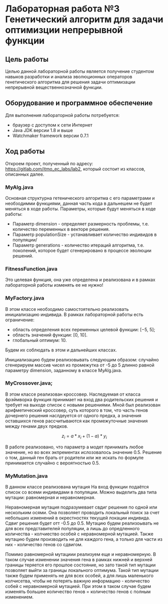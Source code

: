 # Лабораторная работа №3 Генетический алгоритм для задачи оптимизции непрерывной функции
## Цель работы
Целью данной лабораторной работы является получение студентом навыков разработки и анализа эволюционных операторов генетического алгоритма для решения задачи оптимизации непрерывной вещественнозначной функции.
## Оборудование и программное обеспечение
Для выполнения лабораторной работы потребуется:
* браузер с доступом к сети Интернет
* Java JDK версии 1.8 и выше
* Watchmaker framework  версии 0.7.1
## Ход работы
Откроем проект, полученный по адресу: https://gitlab.com/itmo_ec_labs/lab2, который состоит из классов, описанных далее.
### MyAlg.java 
Основная структурна гетенического алгоритма с его параметрами и необзодимми функциями, данная часть кода в дальнешем не будет меняться в ходе работы. Параметры, которые будут меняться в ходе работы:
* Параметр  dimension - определяет размерность проблемы, т.е. количество переменных в векторе решения.
* Параметр populationSize - устанавливает количество индивидов в популяции/
* Параметр generations - количество итераций алгоритма, т.е. поколений, которое будет сгенерировано в процессе эволюции решений.

### FitnessFunction.java

Это целевая функция, она уже определена и реализована и в рамках лабораторной работы изменять ее не нужно!

### MyFactory.java

В этом классе необзодимо самостоятельно реализовать инициализацию индивида. В рамках лабораторной работы есть ограничение:
* область определения всех переменных целевой функции: [−5, 5];
* область значений функции: [0, 10].
* глобальный оптимум: 10.

Будем их соблюдать в этом и дальнейших классах. 

Инициализацию будем реализовывать следующим образом: случайно сгенерируем массив чисел из промежутка от -5 до 5 длинно равной параметру dimension, заданному в классе MyAlg.java.

### MyCrossover.java;

В этом классе реализован кроссовер. Наследуемая от класса фрэймворка функция принимает на вход два родительских решения и требует на выходе
список с новыми решениями. Мной был реализован арифметический кроссовер, суть которого в том, что часть генов дочернего решения наслдеуется от одного предка, а значения оставшихся генов рассчитываются как промежуточные значения между генами двух предков.

$$ z_{i} = {a* x_{i} + (1-a)* y_{i}} $$

В работе реализовано, что параметр a модет принимать любое значение, но во всех экпрементах ислозовалось значение 0.5.
Решение о том, данный ген брать от родители или же искать по формуле принимается случайно с вероятностью 0.5.


### MyMutation.java

В данном классе реализована мутация На вход функции подаётся список со всеми индивидами в популяции. Можно выделить два типа мутации: равномерная и неравномерная.

Неравномерная мутация подразумевает свдиг решения по одной или нескольким осями. Она позволяет проводить локальный поиск за счет небольших изменений в окрестностях текущей локации индивида. Сдвиг решения будет отт -0.5 до 0.5.  Мутацию будем реализоывать не для всех представителей популяции, а лишь до опредленного количества -  колчиество особей с неравномерной мутацией. Также мутацию будем производить не для каждого гена, а только для части из них - количество генов со сдвигом.

Помимо равномерной мутациии реализуем еще и неравномерную. В таком случае изменении значения гена в рамках нижней и верхней границы теряется его прошлое состояние, но зато такой тип мутации позволяет выйти за границы локального оптимума. Такой тип мутации также будем применять не для всех особей, а для лишь маленького колчисетва, чтобы не потерять важную информацию -  количество собей с неравномерной мутацией. При этом в таком случае будем изменять большее количество генов =  количество генов с полным изменением.  




